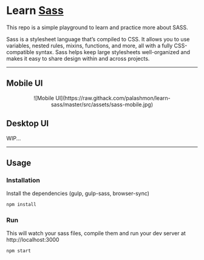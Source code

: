 # Learn [Sass](https://sass-lang.com/)

This repo is a simple playground to learn and practice more about SASS.

Sass is a stylesheet language that’s compiled to CSS. It allows you to use variables, nested rules, mixins, functions, and more, all with a fully CSS-compatible syntax. Sass helps keep large stylesheets well-organized and makes it easy to share design within and across projects.

<hr/>

## Mobile UI

<p align="center">
  ![Mobile UI](https://raw.githack.com/palashmon/learn-sass/master/src/assets/sass-mobile.jpg)
</p>

## Desktop UI

WIP...

<hr/>

## Usage

### Installation

Install the dependencies (gulp, gulp-sass, browser-sync)

```sh
npm install
```

### Run

This will watch your sass files, compile them and run your dev server at http://localhost:3000

```sh
npm start
```
